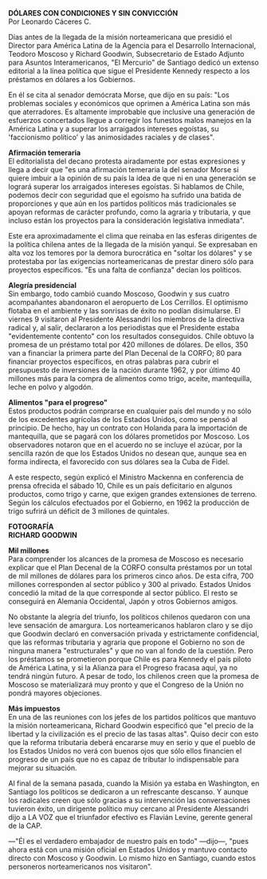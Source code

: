 __DÓLARES CON CONDICIONES Y SIN CONVICCIÓN__  
Por Leonardo Cáceres C\.

Días antes de la llegada de la misión norteamericana que presidió el Director para América Latina de la Agencia para el Desarrollo Internacional, Teodoro Moscoso y Richard Goodwin, Subsecretario de Estado Adjunto para Asuntos Interamericanos, "El Mercurio" de Santiago dedicó un extenso editorial a la línea política que sigue el Presidente Kennedy respecto a los préstamos en dólares a los Gobiernos\.

En él se cita al senador demócrata Morse, que dijo en su país: "Los problemas sociales y económicos que oprimen a América Latina son más que aterradores\. Es altamente improbable que inclusive una generación de esfuerzos concertados llegue a corregir los funestos malos manejos en la América Latina y a superar los arraigados intereses egoístas, su 'faccionismo político' y las animosidades raciales y de clases"\.

__Afirmación temeraria__  
El editorialista del decano protesta airadamente por estas expresiones y llega a decir que "es una afirmación temeraria la del senador Morse si quiere imbuir a la opinión de su país la idea de que ni en una generación se logrará superar los arraigados intereses egoístas\. Si hablamos de Chile, podemos decir con seguridad que el egoísmo ha sufrido una batida de proporciones y que aún en los partidos políticos más tradicionales se apoyan reformas de carácter profundo, como la agraria y tributaria, y que incluso están los proyectos para la consideración legislativa inmediata"\.

Este era aproximadamente el clima que reinaba en las esferas dirigentes de la política chilena antes de la llegada de la misión yanqui\. Se expresaban en alta voz los temores por la demora burocrática en "soltar los dólares" y se protestaba por las exigencias norteamericanas de prestar dinero sólo para proyectos específicos\. "Es una falta de confianza" decían los políticos\.

__Alegría presidencial__  
Sin embargo, todo cambió cuando Moscoso, Goodwin y sus cuatro acompañantes abandonaron el aeropuerto de Los Cerrillos\. El optimismo flotaba en el ambiente y las sonrisas de éxito no podían disimularse\. El viernes 9 visitaron al Presidente Alessandri los miembros de la directiva radical y, al salir, declararon a los periodistas que el Presidente estaba "evidentemente contento" con los resultados conseguidos\. Chile obtuvo la promesa de un préstamo total por 420 millones de dólares\. De ellos, 350 van a financiar la primera parte del Plan Decenal de la CORFO; 80 para financiar proyectos específicos, en otras palabras para cubrir el presupuesto de inversiones de la nación durante 1962, y por último 40 millones más para la compra de alimentos como trigo, aceite, mantequilla, leche en polvo y algodón\.

__Alimentos "para el progreso"__  
Estos productos podrán comprarse en cualquier país del mundo y no sólo de los excedentes agrícolas de los Estados Unidos, como se pensó al principio\. De hecho, hay un contrato con Holanda para la importación de mantequilla, que se pagará con los dólares prometidos por Moscoso\. Los observadores notaron que en el acuerdo no se incluye el azúcar, por la sencilla razón de que los Estados Unidos no desean que, aunque sea en forma indirecta, el favorecido con sus dólares sea la Cuba de Fidel\.

A este respecto, según explicó el Ministro Mackenna en conferencia de prensa ofrecida el sábado 10, Chile es un país deficitario en algunos productos, como trigo y carne, que exigen grandes extensiones de terreno\. Según los cálculos efectuados por el Gobierno, en 1962 la producción de trigo sufrirá un déficit de 3 millones de quintales\.

__FOTOGRAFÍA  
RICHARD GOODWIN__

__Mil millones__  
Para comprender los alcances de la promesa de Moscoso es necesario explicar que el Plan Decenal de la CORFO consulta préstamos por un total de mil millones de dólares para los primeros cinco años\. De esta cifra, 700 millones corresponden al sector público y 300 al privado\. Estados Unidos concedió la mitad de la que corresponde al sector público\. El resto se conseguirá en Alemania Occidental, Japón y otros Gobiernos amigos\.

No obstante la alegría del triunfo, los políticos chilenos quedaron con una leve sensación de amargura\. Los norteamericanos hablaron claro y se dijo que Goodwin declaró en conversación privada y estrictamente confidencial, que las reformas tributaria y agraria que propone el Gobierno no son de ninguna manera "estructurales" y que no van al fondo de la cuestión\. Pero los préstamos se prometieron porque Chile es para Kennedy el país piloto de América Latina, y si la Alianza para el Progreso fracasa aquí, ya no tendrá ningún futuro\. A pesar de todo, los chilenos creen que la promesa de Moscoso se materializará muy pronto y que el Congreso de la Unión no pondrá mayores objeciones\.

__Más impuestos__  
En una de las reuniones con los jefes de los partidos políticos que mantuvo la misión norteamericana, Richard Goodwin especificó que "el precio de la libertad y la civilización es el precio de las tasas altas"\. Quiso decir con esto que la reforma tributaria deberá encararse muy en serio y que el pueblo de los Estados Unidos no verá con buenos ojos que sólo ellos financien el progreso de un país que no es capaz de tributar lo indispensable para mejorar su situación\.

Al final de la semana pasada, cuando la Misión ya estaba en Washington, en Santiago los políticos se dedicaron a un refrescante descanso\. Y aunque los radicales creen que sólo gracias a su intervención las conversaciones tuvieron éxito, un dirigente político muy cercano al Presidente Alessandri dijo a LA VOZ que el triunfador efectivo es Flavián Levine, gerente general de la CAP\.

—"Él es el verdadero embajador de nuestro país en todo" —dijo—, "pues ahora está con una misión oficial en Estados Unidos y mantuvo contacto directo con Moscoso y Goodwin\. Lo mismo hizo en Santiago, cuando estos personeros norteamericanos nos visitaron"\.

